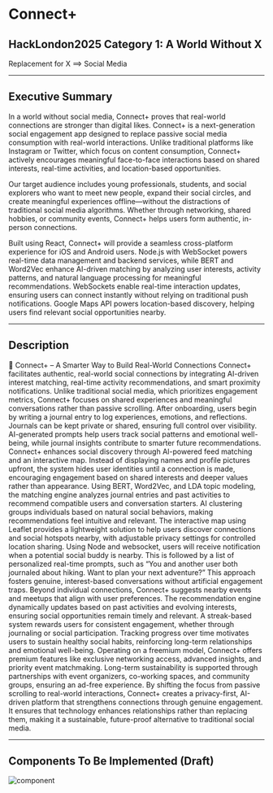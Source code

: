 # Connect+
## HackLondon2025 Category 1: A World Without X
Replacement for X ==> Social Media

---

## Executive Summary

In a world without social media, Connect+ proves that real-world connections are stronger than digital likes. Connect+ is a next-generation social engagement app designed to replace passive social media consumption with real-world interactions. Unlike traditional platforms like Instagram or Twitter, which focus on content consumption, Connect+ actively encourages meaningful face-to-face interactions based on shared interests, real-time activities, and location-based opportunities.

Our target audience includes young professionals, students, and social explorers who want to meet new people, expand their social circles, and create meaningful experiences offline—without the distractions of traditional social media algorithms. Whether through networking, shared hobbies, or community events, Connect+ helps users form authentic, in-person connections.

Built using React, Connect+ will provide a seamless cross-platform experience for iOS and Android users. Node.js with WebSocket powers real-time data management and backend services, while BERT and Word2Vec enhance AI-driven matching by analyzing user interests, activity patterns, and natural language processing for meaningful recommendations. WebSockets enable real-time interaction updates, ensuring users can connect instantly without relying on traditional push notifications. Google Maps API powers location-based discovery, helping users find relevant social opportunities nearby.

---

## Description
📌 Connect+ – A Smarter Way to Build Real-World Connections
Connect+ facilitates authentic, real-world social connections by integrating AI-driven interest matching, real-time activity recommendations, and smart proximity notifications. Unlike traditional social media, which prioritizes engagement metrics, Connect+ focuses on shared experiences and meaningful conversations rather than passive scrolling.
After onboarding, users begin by writing a journal entry to log experiences, emotions, and reflections. Journals can be kept private or shared, ensuring full control over visibility. AI-generated prompts help users track social patterns and emotional well-being, while journal insights contribute to smarter future recommendations.
Connect+ enhances social discovery through AI-powered feed matching and an interactive map. Instead of displaying names and profile pictures upfront, the system hides user identities until a connection is made, encouraging engagement based on shared interests and deeper values rather than appearance.
Using BERT, Word2Vec, and LDA topic modeling, the matching engine analyzes journal entries and past activities to recommend compatible users and conversation starters. AI clustering groups individuals based on natural social behaviors, making recommendations feel intuitive and relevant.
The interactive map using Leaflet provides a lightweight solution to help users discover connections and social hotspots nearby, with adjustable privacy settings for controlled location sharing. Using Node and websocket, users will receive notification when a potential social buddy is nearby. This is followed by a list of personalized real-time prompts, such as “You and another user both journaled about hiking. Want to plan your next adventure?” This approach fosters genuine, interest-based conversations without artificial engagement traps.
Beyond individual connections, Connect+ suggests nearby events and meetups that align with user preferences. The recommendation engine dynamically updates based on past activities and evolving interests, ensuring social opportunities remain timely and relevant.
A streak-based system rewards users for consistent engagement, whether through journaling or social participation. Tracking progress over time motivates users to sustain healthy social habits, reinforcing long-term relationships and emotional well-being.
Operating on a freemium model, Connect+ offers premium features like exclusive networking access, advanced insights, and priority event matchmaking. Long-term sustainability is supported through partnerships with event organizers, co-working spaces, and community groups, ensuring an ad-free experience.
By shifting the focus from passive scrolling to real-world interactions, Connect+ creates a privacy-first, AI-driven platform that strengthens connections through genuine engagement. It ensures that technology enhances relationships rather than replacing them, making it a sustainable, future-proof alternative to traditional social media.

---
## Components To Be Implemented (Draft)
![component](https://github.com/user-attachments/assets/64325cff-ae1d-4cda-a3e4-4184c43b52ef)
